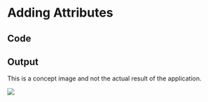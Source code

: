 # Adding Attributes

## Code

<code-block src="entity-with-attributes.txt"/>

## Output

<note>This is a concept image and not the actual result of the application.</note>

![](entity-with-attributes.png)